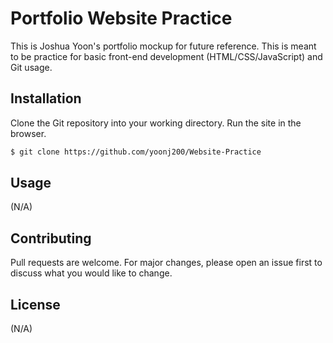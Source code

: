 # Portfolio Website Practice

This is Joshua Yoon's portfolio mockup for future reference. This is meant to be practice for basic front-end development (HTML/CSS/JavaScript) and Git usage.

## Installation

Clone the Git repository into your working directory. Run the site in the browser.

```bash
$ git clone https://github.com/yoonj200/Website-Practice
```

## Usage
(N/A)


## Contributing
Pull requests are welcome. For major changes, please open an issue first to discuss what you would like to change.



## License
(N/A)